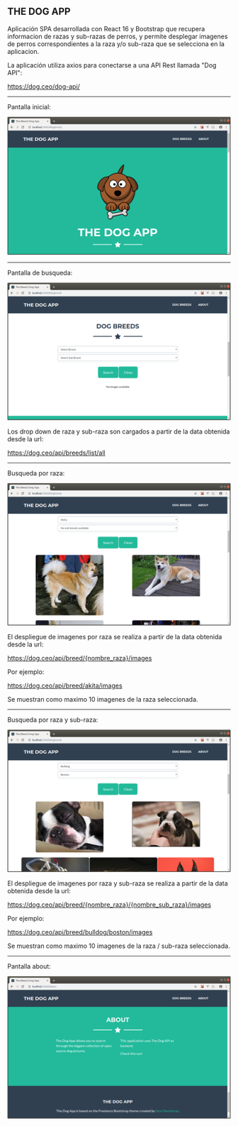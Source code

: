 THE DOG APP
--------------------------------------------------------------------------------------------------------------------

Aplicación SPA desarrollada con React 16 y Bootstrap que recupera informacion de razas y sub-razas de perros, 
y permite desplegar imagenes de perros correspondientes a la raza y/o sub-raza que se selecciona en la aplicacion.

La aplicación utiliza axios para conectarse a una API Rest llamada "Dog API": 

https://dog.ceo/dog-api/

--------------------------------------------------------------------------------------------------------------------

Pantalla inicial:

![Screenshot Inicial](screenshots/the_dog_app1.png)

--------------------------------------------------------------------------------------------------------------------

Pantalla de busqueda:

![Screenshot Search](screenshots/the_dog_app2.png)

Los drop down de raza y sub-raza son cargados a partir de la data obtenida desde la url:

https://dog.ceo/api/breeds/list/all

--------------------------------------------------------------------------------------------------------------------

Busqueda por raza:

![Screenshot SearchByBreed](screenshots/the_dog_app3.png)

El despliegue de imagenes por raza se realiza a partir de la data obtenida desde la url:

https://dog.ceo/api/breed/{nombre_raza}/images

Por ejemplo:

https://dog.ceo/api/breed/akita/images

Se muestran como maximo 10 imagenes de la raza seleccionada.

--------------------------------------------------------------------------------------------------------------------

Busqueda por raza y sub-raza:

![Screenshot SearchBySubBreed](screenshots/the_dog_app4.png)

El despliegue de imagenes por raza y sub-raza se realiza a partir de la data obtenida desde la url:

https://dog.ceo/api/breed/{nombre_raza}/{nombre_sub_raza}/images

Por ejemplo:

https://dog.ceo/api/breed/bulldog/boston/images

Se muestran como maximo 10 imagenes de la raza / sub-raza seleccionada.

--------------------------------------------------------------------------------------------------------------------

Pantalla about:

![Screenshot Inicial](screenshots/the_dog_app5.png)